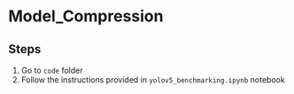# Model_Compression

## Steps

1. Go to `code` folder
2. Follow the instructions provided in `yolov5_benchmarking.ipynb` notebook
